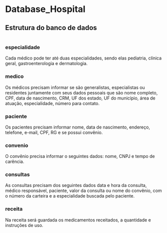 # Database_Hospital

## Estrutura do banco de dados

<img src="">

### especialidade
Cada médico pode ter até duas especialidades, sendo elas pediatria, clínica geral, gastroenterologia e dermatologia.

### medico
Os médicos precisam informar se são generalistas, especialistas ou residentes juntamente com seus dados pessoais que são nome completo, CPF, data de nascimento, CRM, UF dos estado, UF do município, área de atuação, especialidade, número para contato.

### paciente
Os pacientes precisam informar nome, data de nascimento, endereço, telefone, e-mail, CPF, RG e se possui convênio.

### convenio
O convênio precisa informar o seguintes dados: nome, CNPJ e tempo de carência.

### consultas
As consultas precisam dos seguintes dados data e hora da consulta, médico responsável, paciente, valor da consulta ou nome do convênio, com o número da carteira e a especialidade buscada pelo paciente.

### receita
Na receita será guardada os medicamentos receitados, a quantidade e instruções de uso.
